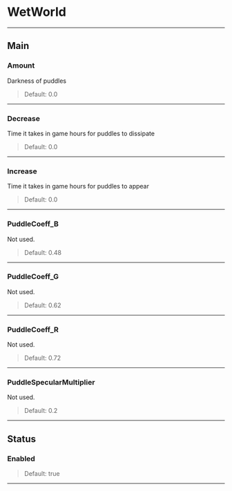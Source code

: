 # WetWorld

---

## Main

### Amount

Darkness of puddles

>Default: 0.0

---

### Decrease

Time it takes in game hours for puddles to dissipate

>Default: 0.0

---

### Increase

Time it takes in game hours for puddles to appear

>Default: 0.0

---

### PuddleCoeff_B

Not used.

>Default: 0.48

---

### PuddleCoeff_G

Not used.

>Default: 0.62

---

### PuddleCoeff_R

Not used.

>Default: 0.72

---

### PuddleSpecularMultiplier

Not used.

>Default: 0.2

---

## Status

### Enabled

>Default: true

---
